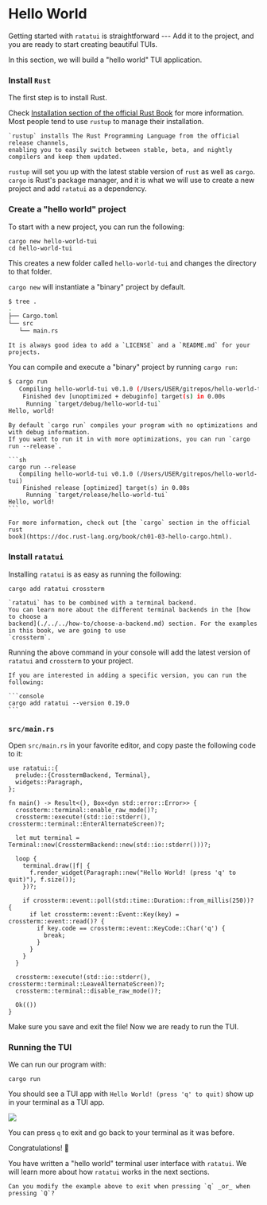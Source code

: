 # Hello World

Getting started with `ratatui` is straightforward --- Add it to the project, and you are ready to
start creating beautiful TUIs.

In this section, we will build a "hello world" TUI application.

### Install `Rust`

The first step is to install Rust.

Check
[Installation section of the official Rust Book](https://doc.rust-lang.org/book/ch01-01-installation.html)
for more information. Most people tend to use `rustup` to manage their installation.

```admonish tip
`rustup` installs The Rust Programming Language from the official release channels,
enabling you to easily switch between stable, beta, and nightly compilers and keep them updated.
```

`rustup` will set you up with the latest stable version of `rust` as well as `cargo`. `cargo` is
Rust's package manager, and it is what we will use to create a new project and add `ratatui` as a
dependency.

### Create a "hello world" project

To start with a new project, you can run the following:

```console
cargo new hello-world-tui
cd hello-world-tui
```

This creates a new folder called `hello-world-tui` and changes the directory to that folder.

`cargo new` will instantiate a "binary" project by default.

```sh
$ tree .
.
├── Cargo.toml
└── src
   └── main.rs
```

```admonish tip
It is always good idea to add a `LICENSE` and a `README.md` for your projects.
```

You can compile and execute a "binary" project by running `cargo run`:

```sh
$ cargo run
   Compiling hello-world-tui v0.1.0 (/Users/USER/gitrepos/hello-world-tui)
    Finished dev [unoptimized + debuginfo] target(s) in 0.00s
     Running `target/debug/hello-world-tui`
Hello, world!
```

````admonish attention
By default `cargo run` compiles your program with no optimizations and with debug information.
If you want to run it in with more optimizations, you can run `cargo run --release`.

```sh
cargo run --release
   Compiling hello-world-tui v0.1.0 (/Users/USER/gitrepos/hello-world-tui)
    Finished release [optimized] target(s) in 0.08s
     Running `target/release/hello-world-tui`
Hello, world!
```

For more information, check out [the `cargo` section in the official rust
book](https://doc.rust-lang.org/book/ch01-03-hello-cargo.html).
````

### Install `ratatui`

Installing `ratatui` is as easy as running the following:

```console
cargo add ratatui crossterm
```

```admonish note
`ratatui` has to be combined with a terminal backend.
You can learn more about the different terminal backends in the [how to choose a
backend](./../../how-to/choose-a-backend.md) section. For the examples in this book, we are going to use
`crossterm`.
```

Running the above command in your console will add the latest version of `ratatui` and `crossterm`
to your project.

````admonish tip
If you are interested in adding a specific version, you can run the following:

```console
cargo add ratatui --version 0.19.0
```
````

### `src/main.rs`

Open `src/main.rs` in your favorite editor, and copy paste the following code to it:

```rust,no_run,noplayground
use ratatui::{
  prelude::{CrosstermBackend, Terminal},
  widgets::Paragraph,
};

fn main() -> Result<(), Box<dyn std::error::Error>> {
  crossterm::terminal::enable_raw_mode()?;
  crossterm::execute!(std::io::stderr(), crossterm::terminal::EnterAlternateScreen)?;

  let mut terminal = Terminal::new(CrosstermBackend::new(std::io::stderr()))?;

  loop {
    terminal.draw(|f| {
      f.render_widget(Paragraph::new("Hello World! (press 'q' to quit)"), f.size());
    })?;

    if crossterm::event::poll(std::time::Duration::from_millis(250))? {
      if let crossterm::event::Event::Key(key) = crossterm::event::read()? {
        if key.code == crossterm::event::KeyCode::Char('q') {
          break;
        }
      }
    }
  }

  crossterm::execute!(std::io::stderr(), crossterm::terminal::LeaveAlternateScreen)?;
  crossterm::terminal::disable_raw_mode()?;

  Ok(())
}
```

Make sure you save and exit the file! Now we are ready to run the TUI.

### Running the TUI

We can run our program with:

```
cargo run
```

You should see a TUI app with `Hello World! (press 'q' to quit)` show up in your terminal as a TUI
app.

![](https://user-images.githubusercontent.com/1813121/262363304-d601478e-2091-40ce-b96f-671e9bf8904b.gif)

You can press `q` to exit and go back to your terminal as it was before.

Congratulations! :tada:

You have written a "hello world" terminal user interface with `ratatui`. We will learn more about
how `ratatui` works in the next sections.

```admonish question
Can you modify the example above to exit when pressing `q` _or_ when pressing `Q`?
```
